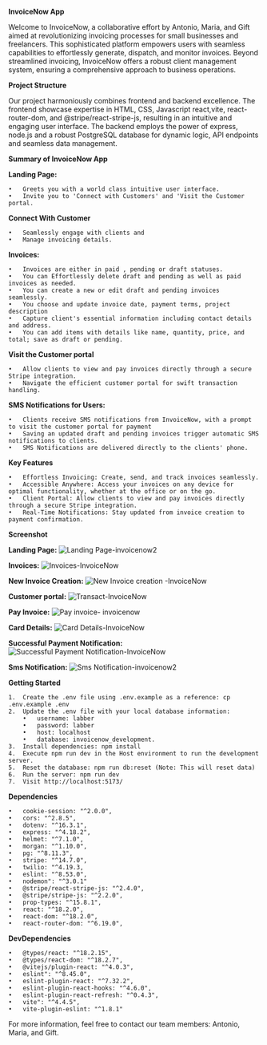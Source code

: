 **InvoiceNow App**

Welcome to InvoiceNow, a collaborative effort by Antonio, Maria, and Gift aimed at revolutionizing invoicing processes for small businesses and freelancers. This sophisticated platform empowers users with seamless capabilities to effortlessly generate, dispatch, and monitor invoices. Beyond streamlined invoicing, InvoiceNow offers a robust client management system, ensuring a comprehensive approach to business operations.

**Project Structure**

Our project harmoniously combines frontend and backend excellence. The frontend showcase expertise in HTML, CSS, Javascript react,vite, react-router-dom, and @stripe/react-stripe-js, resulting in an intuitive and engaging user interface. The backend employs the power of express, node.js and a robust PostgreSQL database for dynamic logic, API endpoints and seamless data management.

**Summary of InvoiceNow App**

**Landing Page:**

	•	Greets you with a world class intuitive user interface. 
	•	Invite you to 'Connect with Customers' and 'Visit the Customer portal.

**Connect With Customer**

	•	Seamlessly engage with clients and 
	•	Manage invoicing details.
 
**Invoices:**

	•	Invoices are either in paid , pending or draft statuses.
	•	You can Effortlessly delete draft and pending as well as paid invoices as needed. 
	•	You can create a new or edit draft and pending invoices seamlessly.
	•	You choose and update invoice date, payment terms, project description 
	•	Capture client's essential information including contact details and address. 
	•	You can add items with details like name, quantity, price, and total; save as draft or pending. 
 
**Visit the Customer portal**

	•	Allow clients to view and pay invoices directly through a secure Stripe integration.
	•	Navigate the efficient customer portal for swift transaction handling.

**SMS Notifications for Users:**

	•	Clients receive SMS notifications from InvoiceNow, with a prompt to visit the customer portal for payment
 	•	Saving an updated draft and pending invoices trigger automatic SMS notifications to clients. 
	•	SMS Notifications are delivered directly to the clients' phone.


**Key Features**

	•	Effortless Invoicing: Create, send, and track invoices seamlessly.
	•	Accessible Anywhere: Access your invoices on any device for optimal functionality, whether at the office or on the go.
	•	Client Portal: Allow clients to view and pay invoices directly through a secure Stripe integration.
	•	Real-Time Notifications: Stay updated from invoice creation to payment confirmation.


**Screenshot**

**Landing Page:**
![Landing Page-invoicenow2](https://github.com/ascotlan/invoice-now/assets/105958169/3f7b16ed-8363-49b0-abfa-f73d03f339ff)

**Invoices:**
![Invoices-InvoiceNow](https://github.com/ascotlan/invoice-now/assets/105958169/8c27e34d-6504-4ed1-bcfe-04338fe62dcc)

**New Invoice Creation:**
![New Invoice creation -InvoiceNow](https://github.com/ascotlan/invoice-now/assets/105958169/bc245245-1c61-4722-b424-55a44cc027b1)

**Customer portal:**
![Transact-InvoiceNow](https://github.com/ascotlan/invoice-now/assets/105958169/6e6d6ab0-278d-4a12-8c77-a5e722984ac8)

**Pay Invoice:**
![Pay invoice- invoicenow](https://github.com/ascotlan/invoice-now/assets/105958169/6c017c29-9b30-4a11-91fb-6677b95d55f9)

**Card Details:**
![Card Details-InvoiceNow](https://github.com/ascotlan/invoice-now/assets/105958169/ee167146-2f98-4abc-a752-7f72daaa5447)

**Successful Payment Notification:**
![Successful Payment Notification-InvoiceNow](https://github.com/ascotlan/invoice-now/assets/105958169/936fe966-882f-42b6-8be0-dfb75f42a3c3)

**Sms Notification:**
![Sms Notification-invoicenow2](https://github.com/ascotlan/invoice-now/assets/105958169/cb5f004a-8b48-4694-8796-58e3518ff79c)


**Getting Started**


	1.	Create the .env file using .env.example as a reference: cp .env.example .env
	2.	Update the .env file with your local database information:
		•	username: labber
		•	password: labber
		•	host: localhost
		•	database: invoicenow_development.
	3.	Install dependencies: npm install
	4.	Execute npm run dev in the Host environment to run the development server.
	5.	Reset the database: npm run db:reset (Note: This will reset data)
	6.	Run the server: npm run dev
	7.	Visit http://localhost:5173/

**Dependencies**

	•	cookie-session: "^2.0.0",
	•	cors: "^2.8.5",
	•	dotenv: "^16.3.1",
	•	express: "^4.18.2",
	•	helmet: "^7.1.0",
	•	morgan: "^1.10.0",
	•	pg: "^8.11.3",
	•	stripe: "^14.7.0",
	•	twilio: "^4.19.3,
	•	eslint: "^8.53.0",
	•	nodemon": "^3.0.1"
	•	@stripe/react-stripe-js: "^2.4.0",
	•	@stripe/stripe-js: "^2.2.0",
	•	prop-types: "^15.8.1",
	•	react: "^18.2.0",
	•	react-dom: "^18.2.0",
	•	react-router-dom: "^6.19.0",
 
**DevDependencies**

	•	@types/react: "^18.2.15",
	•	@types/react-dom: "^18.2.7",
	•	@vitejs/plugin-react: "^4.0.3",
	•	eslint": "^8.45.0",
	•	eslint-plugin-react: "^7.32.2",
	•	eslint-plugin-react-hooks: "^4.6.0",
	•	eslint-plugin-react-refresh: "^0.4.3",
	•	vite": "^4.4.5",
	•	vite-plugin-eslint: "^1.8.1"


For more information, feel free to contact our team members: Antonio, Maria, and Gift.



